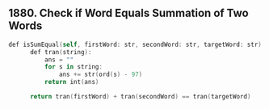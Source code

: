## 1880. Check if Word Equals Summation of Two Words
```swift
def isSumEqual(self, firstWord: str, secondWord: str, targetWord: str) -> bool:
      def tran(string):
          ans = ""
          for s in string:
              ans += str(ord(s) - 97)
          return int(ans)

      return tran(firstWord) + tran(secondWord) == tran(targetWord)
```

